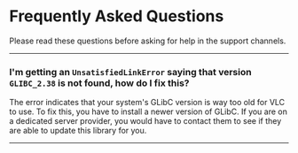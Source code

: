 # Frequently Asked Questions

Please read these questions before asking for help in the support channels.

---

### **I'm getting an `UnsatisfiedLinkError` saying that version `GLIBC_2.38` is not found, how do I fix this?**

The error indicates that your system's GLibC version is way too old for VLC to use. To fix this, you have to install
a newer version of GLibC. If you are on a dedicated server provider, you would have to contact them to see if they are
able to update this library for you.

---